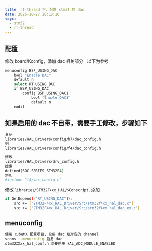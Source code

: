 ```yaml
---
title: rt-thread 下，配置 stm32 的 dac
date: 2025-10-27 10:18:16
tags:
  - stm32
  - rt-thread
---
```


## 配置

修改 board/Kconfig，添加 dac 相关部分，以下为参考

```sh
menuconfig BSP_USING_DAC
    bool "Enable DAC"
    default n
    select RT_USING_DAC
    if BSP_USING_DAC
        config BSP_USING_DAC1
            bool "Enable DAC1"
            default n
    endif
```

## 如果启用的 dac 不自带，需要手工修改，步骤如下

```sh
复制
libraries/HAL_Drivers/config/h7/dac_config.h
到
libraries/HAL_Drivers/config/f4/dac_config.h
```

```sh
修改
libraries/HAL_Drivers/drv_config.h
搜索
defined(SOC_SERIES_STM32F4)
添加
#include "f4/dac_config.h"
```

修改 `libraries/STM32F4xx_HAL/SConscript`, 添加

```sh
if GetDepend(["RT_USING_DAC"]):
    src += ["STM32F4xx_HAL_Driver/Src/stm32f4xx_hal_dac.c"]
    src += ["STM32F4xx_HAL_Driver/Src/stm32f4xx_hal_dac_ex.c"]
```

## menuconfig

```sh
使用 cubeMX 配置项目, 启用 dac 和对应的 channel
scons --menuconfig 启用 dac
stm32XXxx_hal_conf.h 需要启用 HAL_ADC_MODULE_ENABLED
```
